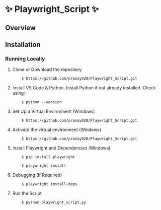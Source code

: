 # ✨ Playwright_Script ✨

## Overview







## Installation<a name="installation"></a>
### Running Locally


1. Clone or Download the repository

	```
    	$ https://github.com/pranay020/Playwright_Script.git
	```
2. Install VS Code & Python.
   Install Python if not already installed. Check using:

	```
		$ python --version
	```
4.  Set Up a Virtual Environment (Windows)
	```
    	$ https://github.com/pranay020/Playwright_Script.git
	```
5.  Activate the virtual environment (Windows)
	```
    	$ https://github.com/pranay020/Playwright_Script.git
	```
6.  Install Playwright and Dependencies (Windows)

	```
		$ pip install playwright
	```
	```
		$ playwright install
	```
7.  Debugging (If Required)

	```
		$ playwright install-deps
	```
8.  Run the Script

	```
		$ python playwright_script.py
	```
 
